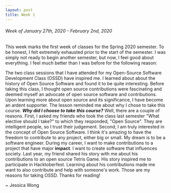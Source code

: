 ```yaml
---
layout: post
title: Week 1
---
```


###### Week of January 27th, 2020 - February 2nd, 2020
This week marks the first week of classes for the Spring 2020 semester. To be honest, I felt extremely exhausted prior to the start of the semester. I was simply not ready to begin another semester, but now, I feel good about everything. I feel much better than I was before for the following reason:

The two class sessions that I have attended for my Open-Source Software Development Class (OSSD) have inspired me. I learned about about the history of Open Source Software and found it to be quite interesting. Before taking this class, I thought open source contributions were fascinating and deemed myself an advocate of open source software and contributions. Upon learning more about open source and its significance, I have become an ardent supporter. The lesson reminded me about why I chose to take this course. _**Why did I choose to take this course?**_ Well, there are a couple of reasons. First, I asked my friends who took the class last semester "What elective should I take?" to which they responded, "Open Source". They are intelligent people, so I trust their judgement. Second, I am truly interested in the concept of Open Source Software. I think it's amazing to have the freedom to contribute to any project, either big or small. My dream is to be a software engineer. During my career, I want to make contributions to a project that have major **impact**. I want to create software that influences society. Last year, my friend shared his story with me about his contributions to an open source Tetris Game. His story inspired me to participate in Hacktoberfest. Learning about his contributions made me want to also contribute and help with someone's work. Those are my reasons for taking OSSD. Thanks for reading!

~ Jessica Wong
